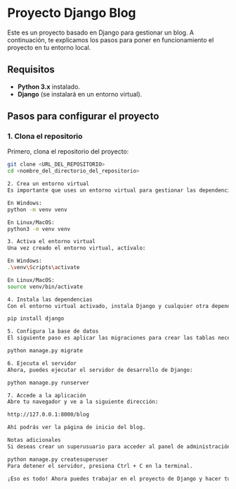 # Proyecto Django Blog

Este es un proyecto basado en Django para gestionar un blog. A continuación, te explicamos los pasos para poner en funcionamiento el proyecto en tu entorno local.

## Requisitos

- **Python 3.x** instalado.
- **Django** (se instalará en un entorno virtual).

## Pasos para configurar el proyecto

### 1. Clona el repositorio

Primero, clona el repositorio del proyecto:

```bash
git clone <URL_DEL_REPOSITORIO>
cd <nombre_del_directorio_del_repositorio>

2. Crea un entorno virtual
Es importante que uses un entorno virtual para gestionar las dependencias del proyecto. Para crear uno, ejecuta los siguientes comandos:

En Windows:
python -m venv venv

En Linux/MacOS:
python3 -m venv venv

3. Activa el entorno virtual
Una vez creado el entorno virtual, actívalo:

En Windows:
.\venv\Scripts\activate

En Linux/MacOS:
source venv/bin/activate

4. Instala las dependencias
Con el entorno virtual activado, instala Django y cualquier otra dependencia del proyecto:

pip install django

5. Configura la base de datos
El siguiente paso es aplicar las migraciones para crear las tablas necesarias en la base de datos. Ejecuta los siguientes comandos:

python manage.py migrate

6. Ejecuta el servidor
Ahora, puedes ejecutar el servidor de desarrollo de Django:

python manage.py runserver

7. Accede a la aplicación
Abre tu navegador y ve a la siguiente dirección:

http://127.0.0.1:8000/blog

Ahí podrás ver la página de inicio del blog.

Notas adicionales
Si deseas crear un superusuario para acceder al panel de administración, puedes ejecutar:

python manage.py createsuperuser
Para detener el servidor, presiona Ctrl + C en la terminal.

¡Eso es todo! Ahora puedes trabajar en el proyecto de Django y hacer tus cambios. Si tienes algún problema, no dudes en abrir un issue en el repositorio.
